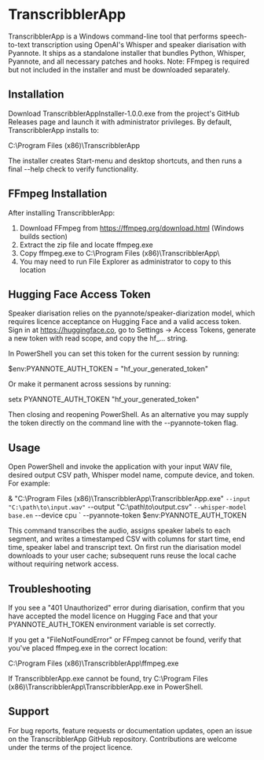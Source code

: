 # TranscribblerApp

TranscribblerApp is a Windows command-line tool that performs speech-to-text transcription using OpenAI's Whisper and speaker diarisation with Pyannote. It ships as a standalone installer that bundles Python, Whisper, Pyannote, and all necessary patches and hooks. Note: FFmpeg is required but not included in the installer and must be downloaded separately.

## Installation

Download TranscribblerAppInstaller-1.0.0.exe from the project's GitHub Releases page and launch it with administrator privileges. By default, TranscribblerApp installs to:

C:\Program Files (x86)\TranscribblerApp

The installer creates Start-menu and desktop shortcuts, and then runs a final --help check to verify functionality.

## FFmpeg Installation

After installing TranscribblerApp:

1. Download FFmpeg from https://ffmpeg.org/download.html (Windows builds section)
2. Extract the zip file and locate ffmpeg.exe
3. Copy ffmpeg.exe to C:\Program Files (x86)\TranscribblerApp\
4. You may need to run File Explorer as administrator to copy to this location

## Hugging Face Access Token

Speaker diarisation relies on the pyannote/speaker-diarization model, which requires licence acceptance on Hugging Face and a valid access token. Sign in at https://huggingface.co, go to Settings → Access Tokens, generate a new token with read scope, and copy the hf_… string.

In PowerShell you can set this token for the current session by running:

$env:PYANNOTE_AUTH_TOKEN = "hf_your_generated_token"

Or make it permanent across sessions by running:

setx PYANNOTE_AUTH_TOKEN "hf_your_generated_token"

Then closing and reopening PowerShell. As an alternative you may supply the token directly on the command line with the --pyannote-token flag.

## Usage

Open PowerShell and invoke the application with your input WAV file, desired output CSV path, Whisper model name, compute device, and token. For example:

& "C:\Program Files (x86)\TranscribblerApp\TranscribblerApp.exe" `
  --input "C:\path\to\input.wav" `
  --output "C:\path\to\output.csv" `
  --whisper-model base.en `
  --device cpu `
  --pyannote-token $env:PYANNOTE_AUTH_TOKEN

This command transcribes the audio, assigns speaker labels to each segment, and writes a timestamped CSV with columns for start time, end time, speaker label and transcript text. On first run the diarisation model downloads to your user cache; subsequent runs reuse the local cache without requiring network access.

## Troubleshooting

If you see a "401 Unauthorized" error during diarisation, confirm that you have accepted the model licence on Hugging Face and that your PYANNOTE_AUTH_TOKEN environment variable is set correctly.

If you get a "FileNotFoundError" or FFmpeg cannot be found, verify that you've placed ffmpeg.exe in the correct location:

C:\Program Files (x86)\TranscribblerApp\ffmpeg.exe

If TranscribblerApp.exe cannot be found, try C:\Program Files (x86)\TranscribblerApp\TranscribblerApp.exe in PowerShell.

## Support

For bug reports, feature requests or documentation updates, open an issue on the TranscribblerApp GitHub repository. Contributions are welcome under the terms of the project licence.
